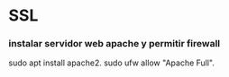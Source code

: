 # SSL

### instalar servidor web apache y permitir firewall
sudo apt install apache2.
sudo ufw allow "Apache Full".
